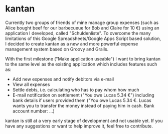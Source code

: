 kantan
======

Currently two groups of friends of mine manage group expenses (such as Alice bought beef for our barbecueue for Bob and Claire for 10 €) using an application I developed, called "Schuldenliste". To overcome the many limitations of this Google Spreadsheets/Google Apps Script based solution, I decided to create kantan as a new and more powerful expense management system based on Groovy and Grails.

With the first milestone ("Make application useable") I want to bring kantan to the same level as the existing application which includes features such as:
* Add new expenses and notify debitors via e-mail
* View all expenses
* Settle debts, i.e. calculating who has to pay whom how much
* E-mail notification on settlement ("You owe Lucas 5.34 €") including bank details if users provided them ("You owe Lucas 5.34 €. Lucas wants you to transfer the money instead of paying him in cash. Bank account number: ...) 

kantan is still at a very early stage of development and not usable yet. If you have any suggestions or want to help improve it, feel free to contribute.
